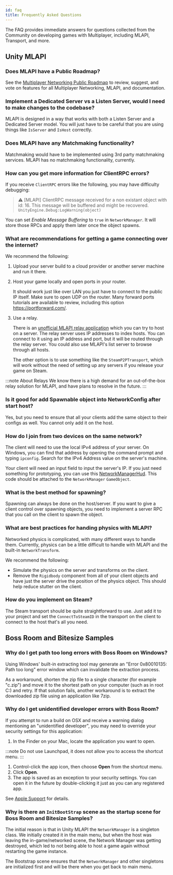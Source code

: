 ```yaml
---
id: faq
title: Frequently Asked Questions
---
```


The FAQ provides immediate answers for questions collected from the Community on developing games with Multiplayer, including MLAPI, Transport, and more.

## Unity MLAPI

<div id="faq">


### Does MLAPI have a Public Roadmap?

See the [Multiplayer Networking Public Roadmap](https://unity.com/roadmap/unity-platform/multiplayer-networking) to review, suggest, and vote on features for all Multiplayer Networking, MLAPI, and documentation.

### Implement a Dedicated Server vs a Listen Server, would I need to make changes to the codebase?

MLAPI is designed in a way that works with both a Listen Server and a Dedicated Server model. You will just have to be careful that you are using things like `IsServer` and `IsHost` correctly.

### Does MLAPI have any Matchmaking functionality?

Matchmaking would have to be implemented using 3rd party matchmaking services. MLAPI has no matchmaking functionality, currently.

### How can you get more information for ClientRPC errors?

If you receive `ClientRPC` errors like the following, you may have difficulty debugging:

> :warning: [MLAPI] ClientRPC message received for a non existant object with id: 16. This message will be buffered and might be recovered.
`UnityEngine.Debug:LogWarning(object)`

You can set *Enable Message Buffering* to `true` in `NetworkManager`. It will store those RPCs and apply them later once the object spawns.

### What are recommendations for getting a game connecting over the internet?

We recommend the following:

1. Upload your server build to a cloud provider or another server machine and run it there.
1. Host your game locally and open ports in your router. 
   
   It should work just like over LAN you just have to connect to the public IP itself. Make sure to open UDP on the router. Many forward ports tutorials are available to review, including this option https://portforward.com/.
1. Use a relay. 
   
   There is an [unofficial MLAPI relay application](https://github.com/MidLevel/MLAPI.Relay) which you can try to host on a server. The relay server uses IP addresses to index hosts. You can connect to it using an IP address and port, but it will be routed through the relay server. You could also use MLAPI's list server to browse through all hosts.
   
   The other option is to use something like the `SteamP2PTransport`, which will work without the need of setting up any servers if you release your game on Steam.

  :::note About Relays
  We know there is a high demand for an out-of-the-box relay solution for MLAPI, and have plans to resolve in the future.
  :::


### Is it good for add Spawnable object into NetworkConfig after start host? 

Yes, but you need to ensure that all your clients add the same object to their configs as well. You cannot only add it on the host.

### How do I join from two devices on the same network?

The client will need to use the local IPv4 address of your server. On Windows, you can find that address by opening the command prompt and typing `ipconfig`. Search for the IPv4 Address value on the server's machine. 

Your client will need an input field to input the server's IP. If you just need something for prototyping, you can use this [NetworkManagerHud](https://github.com/Unity-Technologies/mlapi-community-contributions/blob/main/com.mlapi.contrib.extensions/Runtime/NetworkManagerHud/NetworkManagerHud.cs). This code should be attached to the `NetworkManager` `GameObject`.

### What is the best method for spawning?

Spawning can always be done on the host/server. If you want to give a client control over spawning objects, you need to implement a server RPC that you call on the client to spawn the object.

### What are best practices for handing physics with MLAPI?

Networked physics is complicated, with many different ways to handle them. Currently, physics can be a little difficult to handle with MLAPI and the built-in `NetworkTransform`. 

We recommend the following:

* Simulate the physics on the server and transforms on the client.
* Remove the `Rigidbody` component from all of your client objects and have just the server drive the position of the physics object. This should help reduce stutter on the client.

### How do you implement on Steam?

The Steam transport should be quite straightforward to use. Just add it to your project and set the `ConnectToSteamID` in the transport on the client to connect to the host that's all you need.

</div>

## Boss Room and Bitesize Samples

<div id="faq">

### Why do I get path too long errors with Boss Room on Windows?

Using Windows' built-in extracting tool may generate an "Error 0x80010135: Path too long" error window which can invalidate the extraction process. 

As a workaround, shorten the zip file to a single character (for example "c.zip") and move it to the shortest path on your computer (such as in root C:\) and retry. If that solution fails, another workaround is to extract the downloaded zip file using an application like 7zip.

### Why do I get unidentified developer errors with Boss Room?

If you attempt to run a build on OSX and receive a warning dialog mentioning an "unidentified developer", you may need to override your security settings for this application:

1. In the Finder on your Mac, locate the application you want to open.
  
  :::note
  Do not use Launchpad, it does not allow you to access the shortcut menu.
  :::

1. Control-click the app icon, then choose **Open** from the shortcut menu.
1. Click **Open**.
1. The app is saved as an exception to your security settings. You can open it in the future by double-clicking it just as you can any registered app.

See [Apple Support](https://support.apple.com/guide/mac-help/open-a-mac-app-from-an-unidentified-developer-mh40616/mac) for details.

### Why is there an `InitBootStrap` scene as the startup scene for Boss Room and Bitesize Samples?

The initial reason is that in Unity MLAPI the `NetworkManager` is a singleton class. We initially created it in the main menu, but when the host was leaving the in-game/networked scene, the Network Manager was getting destroyed, which led to not being able to host a game again without restarting the game instance.

The Bootstrap scene ensures that the `NetworkManager` and other singletons are initialized first and will be there when you get back to main menu.

</div>

